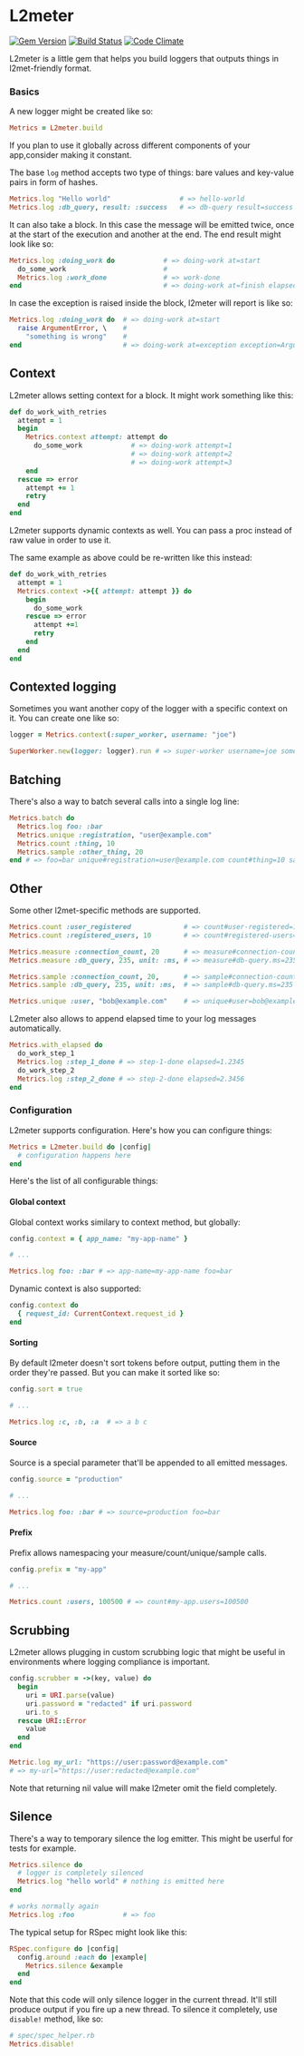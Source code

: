 # L2meter
[![Gem Version](https://img.shields.io/gem/v/l2meter.svg)](https://rubygems.org/gems/l2meter)
[![Build Status](https://img.shields.io/travis/rwz/l2meter.svg)](http://travis-ci.org/rwz/l2meter)
[![Code Climate](https://img.shields.io/codeclimate/github/rwz/l2meter.svg)](https://codeclimate.com/github/rwz/l2meter)

L2meter is a little gem that helps you build loggers that outputs things in
l2met-friendly format.

### Basics

A new logger might be created like so:

```ruby
Metrics = L2meter.build
```

If you plan to use it globally across different components of your app,consider
making it constant.

The base `log` method accepts two type of things: bare values and key-value
pairs in form of hashes.

```ruby
Metrics.log "Hello world"                 # => hello-world
Metrics.log :db_query, result: :success   # => db-query result=success
```

It can also take a block. In this case the message will be emitted twice, once
at the start of the execution and another at the end. The end result might look
like so:

```ruby
Metrics.log :doing_work do            # => doing-work at=start
  do_some_work                        #
  Metrics.log :work_done              # => work-done
end                                   # => doing-work at=finish elapsed=1.2345
```

In case the exception is raised inside the block, l2meter will report is like
so:

```ruby
Metrics.log :doing_work do  # => doing-work at=start
  raise ArgumentError, \    #
    "something is wrong"    #
end                         # => doing-work at=exception exception=ArgumentError message="something is wrong" elapsed=1.2345
```

## Context

L2meter allows setting context for a block. It might work something like this:

```ruby
def do_work_with_retries
  attempt = 1
  begin
    Metrics.context attempt: attempt do
      do_some_work            # => doing-work attempt=1
                              # => doing-work attempt=2
                              # => doing-work attempt=3
    end
  rescue => error
    attempt += 1
    retry
  end
end
```

L2meter supports dynamic contexts as well. You can pass a proc instead of raw
value in order to use it.

The same example as above could be re-written like this instead:

```ruby
def do_work_with_retries
  attempt = 1
  Metrics.context ->{{ attempt: attempt }} do
    begin
      do_some_work
    rescue => error
      attempt +=1
      retry
    end
  end
end
```

## Contexted logging

Sometimes you want another copy of the logger with a specific context on it.
You can create one like so:

```ruby
logger = Metrics.context(:super_worker, username: "joe")

SuperWorker.new(logger: logger).run # => super-worker username=joe some-other=superworker-output
```

## Batching

There's also a way to batch several calls into a single log line:

```ruby
Metrics.batch do
  Metrics.log foo: :bar
  Metrics.unique :registration, "user@example.com"
  Metrics.count :thing, 10
  Metrics.sample :other_thing, 20
end # => foo=bar unique#registration=user@example.com count#thing=10 sample#other-thing=20
```

## Other

Some other l2met-specific methods are supported.

```ruby
Metrics.count :user_registered             # => count#user-registered=1
Metrics.count :registered_users, 10        # => count#registered-users=10

Metrics.measure :connection_count, 20      # => measure#connection-count=20
Metrics.measure :db_query, 235, unit: :ms, # => measure#db-query.ms=235

Metrics.sample :connection_count, 20,      # => sample#connection-count=235
Metrics.sample :db_query, 235, unit: :ms,  # => sample#db-query.ms=235

Metrics.unique :user, "bob@example.com"    # => unique#user=bob@example.com
```

L2meter also allows to append elapsed time to your log messages automatically.

```ruby
Metrics.with_elapsed do
  do_work_step_1
  Metrics.log :step_1_done # => step-1-done elapsed=1.2345
  do_work_step_2
  Metrics.log :step_2_done # => step-2-done elapsed=2.3456
end
```

### Configuration

L2meter supports configuration. Here's how you can configure things:

```ruby
Metrics = L2meter.build do |config|
  # configuration happens here
end
```

Here's the list of all configurable things:

#### Global context

Global context works similary to context method, but globally:

```ruby
config.context = { app_name: "my-app-name" }

# ...

Metrics.log foo: :bar # => app-name=my-app-name foo=bar
```

Dynamic context is also supported:

```ruby
config.context do
  { request_id: CurrentContext.request_id }
end
```

#### Sorting

By default l2meter doesn't sort tokens before output, putting them in the order
they're passed. But you can make it sorted like so:

```ruby
config.sort = true

# ...

Metrics.log :c, :b, :a  # => a b c
```

#### Source

Source is a special parameter that'll be appended to all emitted messages.

```ruby
config.source = "production"

# ...

Metrics.log foo: :bar # => source=production foo=bar
```

#### Prefix

Prefix allows namespacing your measure/count/unique/sample calls.

```ruby
config.prefix = "my-app"

# ...

Metrics.count :users, 100500 # => count#my-app.users=100500
```

## Scrubbing

L2meter allows plugging in custom scrubbing logic that might be useful in
environments where logging compliance is important.

```ruby
config.scrubber = ->(key, value) do
  begin
    uri = URI.parse(value)
    uri.password = "redacted" if uri.password
    uri.to_s
  rescue URI::Error
    value
  end
end

Metric.log my_url: "https://user:password@example.com"
# => my-url="https://user:redacted@example.com"
```

Note that returning nil value will make l2meter omit the field completely.

## Silence

There's a way to temporary silence the log emitter. This might be userful for
tests for example.

```ruby
Metrics.silence do
  # logger is completely silenced
  Metrics.log "hello world" # nothing is emitted here
end

# works normally again
Metrics.log :foo            # => foo
```

The typical setup for RSpec might look like this:

```ruby
RSpec.configure do |config|
  config.around :each do |example|
    Metrics.silence &example
  end
end
```

Note that this code will only silence logger in the current thread. It'll still
produce output if you fire up a new thread. To silence it completely, use
`disable!` method, like so:

```ruby
# spec/spec_helper.rb
Metrics.disable!
```
